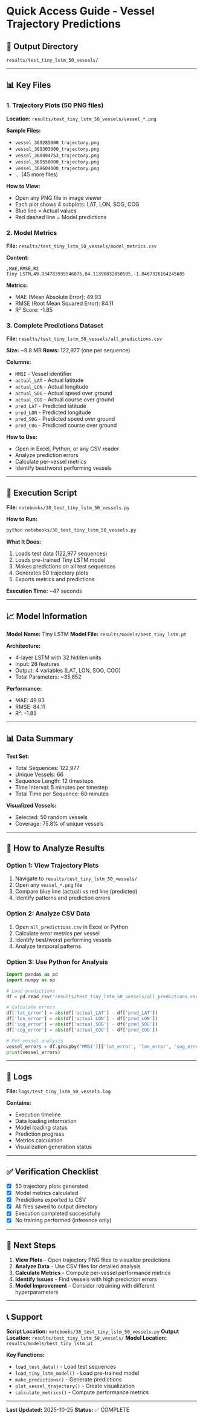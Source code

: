 # Quick Access Guide - Vessel Trajectory Predictions

## 📁 Output Directory
```
results/test_tiny_lstm_50_vessels/
```

---

## 📊 Key Files

### 1. Trajectory Plots (50 PNG files)
**Location:** `results/test_tiny_lstm_50_vessels/vessel_*.png`

**Sample Files:**
- `vessel_369285000_trajectory.png`
- `vessel_369303000_trajectory.png`
- `vessel_369494753_trajectory.png`
- `vessel_369550000_trajectory.png`
- `vessel_369604000_trajectory.png`
- ... (45 more files)

**How to View:**
- Open any PNG file in image viewer
- Each plot shows 4 subplots: LAT, LON, SOG, COG
- Blue line = Actual values
- Red dashed line = Model predictions

### 2. Model Metrics
**File:** `results/test_tiny_lstm_50_vessels/model_metrics.csv`

**Content:**
```
,MAE,RMSE,R2
Tiny LSTM,49.934783935546875,84.11396832850505,-1.8467326164245605
```

**Metrics:**
- MAE (Mean Absolute Error): 49.93
- RMSE (Root Mean Squared Error): 84.11
- R² Score: -1.85

### 3. Complete Predictions Dataset
**File:** `results/test_tiny_lstm_50_vessels/all_predictions.csv`

**Size:** ~9.8 MB
**Rows:** 122,977 (one per sequence)

**Columns:**
- `MMSI` - Vessel identifier
- `actual_LAT` - Actual latitude
- `actual_LON` - Actual longitude
- `actual_SOG` - Actual speed over ground
- `actual_COG` - Actual course over ground
- `pred_LAT` - Predicted latitude
- `pred_LON` - Predicted longitude
- `pred_SOG` - Predicted speed over ground
- `pred_COG` - Predicted course over ground

**How to Use:**
- Open in Excel, Python, or any CSV reader
- Analyze prediction errors
- Calculate per-vessel metrics
- Identify best/worst performing vessels

---

## 🔧 Execution Script

**File:** `notebooks/38_test_tiny_lstm_50_vessels.py`

**How to Run:**
```bash
python notebooks/38_test_tiny_lstm_50_vessels.py
```

**What It Does:**
1. Loads test data (122,977 sequences)
2. Loads pre-trained Tiny LSTM model
3. Makes predictions on all test sequences
4. Generates 50 trajectory plots
5. Exports metrics and predictions

**Execution Time:** ~47 seconds

---

## 📈 Model Information

**Model Name:** Tiny LSTM
**Model File:** `results/models/best_tiny_lstm.pt`

**Architecture:**
- 4-layer LSTM with 32 hidden units
- Input: 28 features
- Output: 4 variables (LAT, LON, SOG, COG)
- Total Parameters: ~35,652

**Performance:**
- MAE: 49.93
- RMSE: 84.11
- R²: -1.85

---

## 📊 Data Summary

**Test Set:**
- Total Sequences: 122,977
- Unique Vessels: 66
- Sequence Length: 12 timesteps
- Time Interval: 5 minutes per timestep
- Total Time per Sequence: 60 minutes

**Visualized Vessels:**
- Selected: 50 random vessels
- Coverage: 75.8% of unique vessels

---

## 🎯 How to Analyze Results

### Option 1: View Trajectory Plots
1. Navigate to `results/test_tiny_lstm_50_vessels/`
2. Open any `vessel_*.png` file
3. Compare blue line (actual) vs red line (predicted)
4. Identify patterns and prediction errors

### Option 2: Analyze CSV Data
1. Open `all_predictions.csv` in Excel or Python
2. Calculate error metrics per vessel
3. Identify best/worst performing vessels
4. Analyze temporal patterns

### Option 3: Use Python for Analysis
```python
import pandas as pd
import numpy as np

# Load predictions
df = pd.read_csv('results/test_tiny_lstm_50_vessels/all_predictions.csv')

# Calculate errors
df['lat_error'] = abs(df['actual_LAT'] - df['pred_LAT'])
df['lon_error'] = abs(df['actual_LON'] - df['pred_LON'])
df['sog_error'] = abs(df['actual_SOG'] - df['pred_SOG'])
df['cog_error'] = abs(df['actual_COG'] - df['pred_COG'])

# Per-vessel analysis
vessel_errors = df.groupby('MMSI')[['lat_error', 'lon_error', 'sog_error', 'cog_error']].mean()
print(vessel_errors)
```

---

## 📝 Logs

**File:** `logs/test_tiny_lstm_50_vessels.log`

**Contains:**
- Execution timeline
- Data loading information
- Model loading status
- Prediction progress
- Metrics calculation
- Visualization generation status

---

## ✅ Verification Checklist

- [x] 50 trajectory plots generated
- [x] Model metrics calculated
- [x] Predictions exported to CSV
- [x] All files saved to output directory
- [x] Execution completed successfully
- [x] No training performed (inference only)

---

## 🚀 Next Steps

1. **View Plots** - Open trajectory PNG files to visualize predictions
2. **Analyze Data** - Use CSV files for detailed analysis
3. **Calculate Metrics** - Compute per-vessel performance metrics
4. **Identify Issues** - Find vessels with high prediction errors
5. **Model Improvement** - Consider retraining with different hyperparameters

---

## 📞 Support

**Script Location:** `notebooks/38_test_tiny_lstm_50_vessels.py`
**Output Location:** `results/test_tiny_lstm_50_vessels/`
**Model Location:** `results/models/best_tiny_lstm.pt`

**Key Functions:**
- `load_test_data()` - Load test sequences
- `load_tiny_lstm_model()` - Load pre-trained model
- `make_predictions()` - Generate predictions
- `plot_vessel_trajectory()` - Create visualization
- `calculate_metrics()` - Compute performance metrics

---

**Last Updated:** 2025-10-25
**Status:** ✅ COMPLETE

